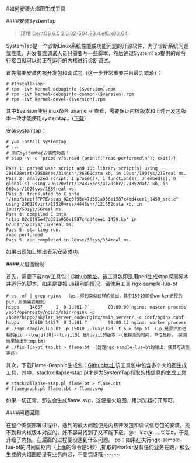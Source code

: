 #如何安装火焰图生成工具

####安装SystemTap
> 环境 CentOS 6.5 2.6.32-504.23.4.el6.x86_64 

SystemTap是一个诊断Linux系统性能或功能问题的开源软件，为了诊断系统问题或性能，开发者或调试人员只需要写一些脚本，然后通过SystemTap提供的命令行接口就可以对正在运行的内核进行诊断调试。

首先需要安装内核开发包和调试包（这一步非常重要并且最为繁琐）：

```
# #Installaion:
# rpm -ivh kernel-debuginfo-($version).rpm
# rpm -ivh kernel-debuginfo-common-($version).rpm
# rpm -ivh kernel-devel-($version).rpm    
```

其中$version使用linux命令 uname -r 查看，需要保证内核版本和上述开发包版本一致才能使用systemtap。([下载](http://debuginfo.centos.org))

安装systemtap：

```
# yum install systemtap
# ...
# 测试systemtap安装成功否：
# stap -v -e 'probe vfs.read {printf("read performed\n"); exit()}'

Pass 1: parsed user script and 103 library script(s) using 201628virt/29508res/3144shr/26860data kb, in 10usr/190sys/219real ms.
Pass 2: analyzed script: 1 probe(s), 1 function(s), 3 embed(s), 0 global(s) using 296120virt/124876res/4120shr/121352data kb, in 660usr/1020sys/1889real ms.
Pass 3: translated to C into "/tmp/stapffFP7E/stap_82c0f95e47d351a956e1587c4dd4cee1_1459_src.c" using 296120virt/125204res/4448shr/121352data kb, in 10usr/50sys/56real ms.
Pass 4: compiled C into "stap_82c0f95e47d351a956e1587c4dd4cee1_1459.ko" in 620usr/620sys/1379real ms.
Pass 5: starting run.
read performed
Pass 5: run completed in 20usr/30sys/354real ms.
```
如果出现如上输出表示安装成功。

####火焰图绘制

首先，需要下载ngx工具包：[Github地址](https://github.com/openresty/nginx-systemtap-toolkit)，该工具包即是用perl生成stap探测脚本并运行的脚本，如果是要抓lua级别的情况，请使用工具 ngx-sample-lua-bt

```
# ps -ef | grep nginx  （ps：得到类似这样的输出，其中15010即使worker进程的pid，后面需要用到）
hippo    14857     1  0 Jul01 ?        00:00:00 nginx: master process /opt/openresty/nginx/sbin/nginx -p /home/hippo/skylar_server_code/nginx/main_server/ -c conf/nginx.conf
hippo    15010 14857  0 Jul01 ?        00:00:12 nginx: worker process
# ./ngx-sample-lua-bt -p 15010 --luajit20 -t 5 > tmp.bt （-p 是要抓的进程的pid --luajit20|--luajit51 是luajit的版本 -t是探测的时间，单位是秒， 探测结果输出到tmp.bt）
# ./fix-lua-bt tmp.bt > flame.bt  (处理ngx-sample-lua-bt的输出，使其可读性更佳)
```

其次，下载Flame-Graphic生成包：[Github地址](https://github.com/brendangregg/FlameGraph),该工具包中包含多个火焰图生成工具，其中，stackcollapse-stap.pl才是为SystemTap抓取的栈信息的生成工具

```
# stackcollapse-stap.pl flame.bt > flame.cbt
# flamegraph.pl flame.cbt > flame.svg
```
如果一切正常，那么会生成flame.svg，这便是火焰图，用浏览器打开即可。

####问题回顾

在整个安装部署过程中，遇到的最大问题便是内核开发包和调试信息包的安装，找不到和内核版本对应的，好不容易找到了又不能下载，@！￥#@……%@#，于是升级了内核，在后面的过程便没遇到什么问题。
ps：如果在执行ngx-sample-lua-bt的时间周期内（上面的命令是5秒）,抓取的worker没有任何业务在跑，那么生成的火焰图便没有业务内容，不要惊讶哦~~~~~




